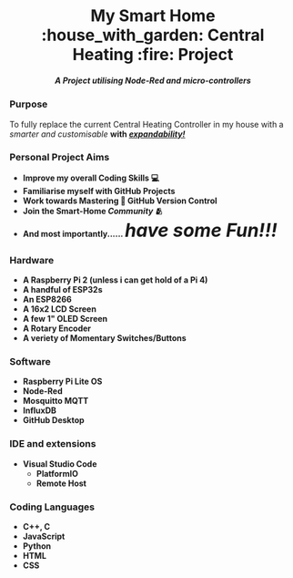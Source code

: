 <h1 align="center">My Smart Home :house_with_garden: Central Heating :fire: Project</h1>
<h5 align="center">A Project utilising Node-Red and micro-controllers</h5>

<h3>Purpose</h2>
<p>
To fully replace the current Central Heating Controller in my house with a <em>smarter and customisable</em> <b><HUB/b> with <u><em>expandability!</em></u>
</p>

<h3>Personal Project Aims</h3>

- Improve my overall <b>Coding Skills</b> :computer:
- Familiarise myself with <b>GitHub Projects</b>
- Work towards Mastering :crown: <b> GitHub Version Control</b>
- Join the Smart-Home <b><em>Community</em></b> :people_hugging:
- And most importantly...... <font size=6><b><em>have some Fun!!!</b></em></font>

<h3>Hardware</h3>

- A Raspberry Pi 2 (unless i can get hold of a Pi 4)
- A handful of ESP32s
- An ESP8266
- A 16x2 LCD Screen
- A few 1" OLED Screen
- A Rotary Encoder
- A veriety of Momentary Switches/Buttons

<h3>Software</h3>

- Raspberry Pi Lite OS
- Node-Red
- Mosquitto MQTT
- InfluxDB
- GitHub Desktop

<h3>IDE and extensions</h3>

- Visual Studio Code
  - PlatformIO
  - Remote Host

<h3>Coding Languages</h3>

- C++, C
- JavaScript
- Python
- HTML
- CSS
